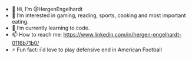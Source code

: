 - 👋 Hi, I’m @HergenEngelhardt
- 👀 I’m interested in gaming, reading, sports, cooking and most important eating.
- 🌱 I’m currently learning to code.
- 📫 How to reach me: https://www.linkedin.com/in/hergen-engelhardt-0116b71b0/
- ⚡ Fun fact: i´d love to play defensive end in American Football

<!---
HergenEngelhardt/HergenEngelhardt is a ✨ special ✨ repository because its `README.md` (this file) appears on your GitHub profile.
You can click the Preview link to take a look at your changes.
--->
